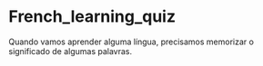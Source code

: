 # French_learning_quiz
Quando vamos aprender alguma língua, precisamos memorizar o significado de algumas palavras. 
